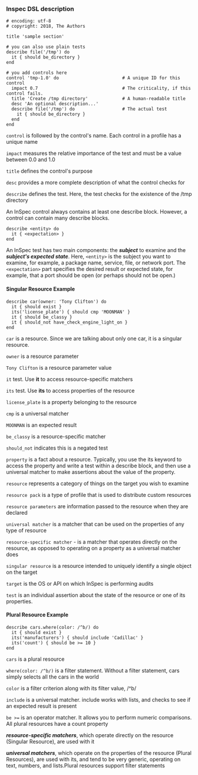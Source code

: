 ### Inspec DSL description
```
# encoding: utf-8
# copyright: 2018, The Authors

title 'sample section'

# you can also use plain tests
describe file('/tmp') do
  it { should be_directory }
end

# you add controls here
control 'tmp-1.0' do                        # A unique ID for this control
  impact 0.7                                # The criticality, if this control fails.
  title 'Create /tmp directory'             # A human-readable title
  desc 'An optional description...'
  describe file('/tmp') do                  # The actual test
    it { should be_directory }
  end
end
```
`control` is followed by the control's name. Each control in a profile has a unique name

`impact` measures the relative importance of the test and must be a value between 0.0 and 1.0

`title` defines the control's purpose

`desc` provides a more complete description of what the control checks for

`describe` defines the test. Here, the test checks for the existence of the /tmp directory

An InSpec control always contains at least one describe block. However, a control can contain many describe blocks.

```
describe <entity> do
  it { <expectation> }
end
```
An InSpec test has two main components: the ***subject*** to examine and the ***subject's expected state***. Here, `<entity>` is the subject you want to examine, for example, a package name, service, file, or network port. The `<expectation>` part specifies the desired result or expected state, for example, that a port should be open (or perhaps should not be open.)

#### Singular Resource Example
```
describe car(owner: 'Tony Clifton') do
  it { should exist }
  its('license_plate') { should cmp 'MOONMAN' }
  it { should be_classy }
  it { should_not have_check_engine_light_on }
end
```
`car` is a resource. Since we are talking about only one car, it is a singular resource.

`owner` is a resource parameter

`Tony Clifton` is a resource parameter value

`it` test. Use ****it**** to access resource-specific matchers

`its` test. Use ****its**** to access properties of the resource

`license_plate` is a property belonging to the resource

`cmp` is a universal matcher

`MOONMAN` is an expected result

`be_classy` is a resource-specific matcher

`should_not` indicates this is a negated test

`property` is a fact about a resource. Typically, you use the its keyword to access the property and write a test within a describe block, and then use a universal matcher to make assertions about the value of the property.

`resource` represents a category of things on the target you wish to examine

`resource pack` is a type of profile that is used to distribute custom resources

`resource parameters` are information passed to the resource when they are declared

`universal matcher` is a matcher that can be used on the properties of any type of resource

`resource-specific matcher` - is a matcher that operates directly on the resource, as opposed to operating on a property as a universal matcher does

`singular resource` is a resource intended to uniquely identify a single object on the target

`target` is the OS or API on which InSpec is performing audits

`test` is an individual assertion about the state of the resource or one of its properties.

#### Plural Resource Example
```
describe cars.where(color: /^b/) do
  it { should exist }
  its('manufacturers') { should include 'Cadillac' }
  its('count') { should be >= 10 }
end
```
`cars` is a plural resource

`where(color: /^b/)` is a filter statement. Without a filter statement, cars simply selects all the cars in the world

`color` is a filter criterion along with its filter value, /^b/

`include` is a universal matcher. include works with lists, and checks to see if an expected result is present

`be >=` is an operator matcher. It allows you to perform numeric comparisons. All plural resources have a count property

***resource-specific matchers***, which operate directly on the resource (Singular Resource), are used with it

***universal matchers***, which operate on the properties of the resource (Plural Resources), are used with its, and tend to be very generic, operating on text, numbers, and lists.Plural resources support filter statements
